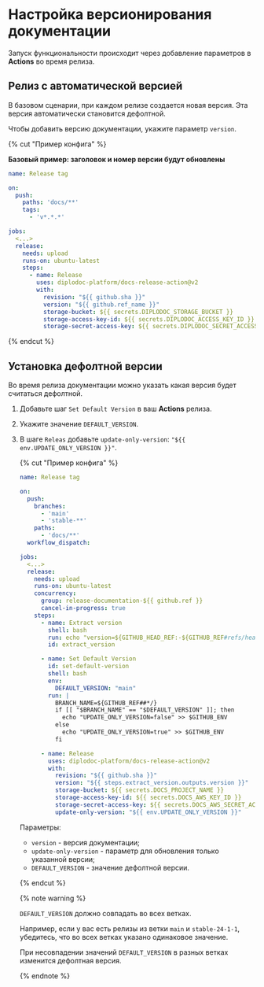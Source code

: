# Настройка версионирования документации

Запуск функциональности происходит через добавление параметров в **Actions** во время релиза.

## Релиз с автоматической версией

В базовом сценарии, при каждом релизе создается новая версия. Эта версия автоматически становится дефолтной.

Чтобы добавить версию документации, укажите параметр `version`.

{% cut "Пример конфига" %}

 **Базовый пример: заголовок и номер версии будут обновлены**
  
  ```yaml
  name: Release tag

  on:
    push:
      paths: 'docs/**'
      tags:
        - 'v*.*.*'
  
  jobs:
    <...>
    release:
      needs: upload
      runs-on: ubuntu-latest
      steps:
        - name: Release
          uses: diplodoc-platform/docs-release-action@v2
          with:
            revision: "${{ github.sha }}"
            version: "${{ github.ref_name }}"
            storage-bucket: ${{ secrets.DIPLODOC_STORAGE_BUCKET }}
            storage-access-key-id: ${{ secrets.DIPLODOC_ACCESS_KEY_ID }}
            storage-secret-access-key: ${{ secrets.DIPLODOC_SECRET_ACCESS_KEY }}
  ```

{% endcut %}

## Установка дефолтной версии

Во время релиза документации можно указать какая версия будет считаться дефолтной.

1. Добавьте шаг `Set Default Version` в ваш **Actions** релиза.
1. Укажите значение `DEFAULT_VERSION`.
1. В шаге `Releas` добавьте `update-only-version`: `"${{ env.UPDATE_ONLY_VERSION }}"`.
   
   {% cut "Пример конфига" %}
     
     ```yaml
     name: Release tag

     on:
       push:
         branches:
           - 'main'
           - 'stable-**'
         paths: 
           - 'docs/**'
       workflow_dispatch:
     
     jobs:
       <...>
       release:
         needs: upload
         runs-on: ubuntu-latest
         concurrency:
           group: release-documentation-${{ github.ref }}
           cancel-in-progress: true
         steps:
           - name: Extract version
             shell: bash
             run: echo "version=${GITHUB_HEAD_REF:-${GITHUB_REF#refs/heads/}}" | sed -e 's|stable-|v|g' -e 's|-|.|g' >> $GITHUB_OUTPUT
             id: extract_version
     
           - name: Set Default Version
             id: set-default-version
             shell: bash
             env:
               DEFAULT_VERSION: "main"
             run: |
               BRANCH_NAME=${GITHUB_REF##*/}
               if [[ "$BRANCH_NAME" == "$DEFAULT_VERSION" ]]; then
                 echo "UPDATE_ONLY_VERSION=false" >> $GITHUB_ENV
               else
                 echo "UPDATE_ONLY_VERSION=true" >> $GITHUB_ENV
               fi
     
           - name: Release
             uses: diplodoc-platform/docs-release-action@v2
             with:
               revision: "${{ github.sha }}"
               version: "${{ steps.extract_version.outputs.version }}"
               storage-bucket: ${{ secrets.DOCS_PROJECT_NAME }}
               storage-access-key-id: ${{ secrets.DOCS_AWS_KEY_ID }}
               storage-secret-access-key: ${{ secrets.DOCS_AWS_SECRET_ACCESS_KEY }}
               update-only-version: "${{ env.UPDATE_ONLY_VERSION }}"
     ```

     Параметры:

    - `version` - версия документации;
    - `update-only-version` - параметр для обновления только указанной версии;
    - `DEFAULT_VERSION` - значение дефолтной версии.
   
   {% endcut %}


   {% note warning %}

   `DEFAULT_VERSION` должно совпадать во всех ветках.

   Например, если у вас есть релизы из ветки `main` и `stable-24-1-1`, убедитесь, что во всех ветках указано одинаковое значение. 
   
   При несовпадении значений `DEFAULT_VERSION` в разных ветках изменится дефолтная версия.

   {% endnote %}
